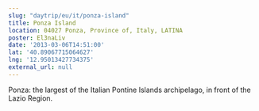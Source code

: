 ```yaml
---
slug: "daytrip/eu/it/ponza-island"
title: Ponza Island
location: 04027 Ponza, Province of, Italy, LATINA
poster: El3naLiv
date: '2013-03-06T14:51:00'
lat: '40.89067715064627'
lng: '12.95013427734375'
external_url: null
---
```


Ponza: the largest of the Italian Pontine Islands archipelago, in front of the Lazio Region.

